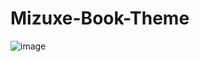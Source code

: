 # Mizuxe-Book-Theme

![image](https://user-images.githubusercontent.com/22200025/124300994-7b2f3700-db5f-11eb-8855-f6ed1f29ab2a.png)

